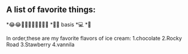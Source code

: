A list of favorite things:
-
*😂😂👨‍🎤🔎🍕🍕🍕🍕🍕
*🍟🍿
basis
*💻
 *👩

In order,these are my favorite flavors of ice cream:
1.chocolate
2.Rocky Road
3.Stawberry
4.vannila

